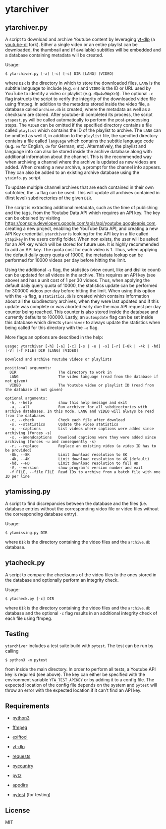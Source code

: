 ytarchiver
==========

ytarchiver.py
-------------

A script to download and archive Youtube content by leveraging [yt-dlp](https://github.com/yt-dlp/yt-dlp)
(a [youtube-dl](https://github.com/ytdl-org/youtube-dl) fork). Either a single video or an entire playlist can be downloaded,
the thumbnail and (if available) subtitles will be embedded and a database containing metadata will be created.

Usage:
```
$ ytarchiver.py [-a] [-c] [-s] DIR [LANG] [VIDEO]
```
where `DIR` is the directory in which to store the downloaded files, `LANG` is the subtitle language to include (e.g. `en`) and `VIDEO` is the ID or URL used by
YouTube to identify a video or playlist (e.g. `dQw4w9WgXcQ`). The optional `-c` flag instructs the script to verify the integrity of the downloaded
video file using ffmpeg. In addition to the metadata stored inside the video file, a database called `archive.db` is created, where the metadata as
well as a checksum are stored. After youtube-dl completed its process, the script `ytapost.py` will be called automatically to perform the
post-processing steps. The `VIDEO` can be omitted if the specified directory contains a file called `playlist` which contains the ID of the playlist
to archive. The `LANG` can be omitted as well if, in addition to the `playlist` file, the specified directory contains a file called `language` which contains
the subtitle language code (e.g. `en` for English, `de` for German, etc). Alternatively, the playlist and language info can also be stored inside the archive
database along with additional information about the channel. This is the recommended way when archiving a channel where the archive is updated as new videos
are added. When creating a new archive, a prompt for the channel info appears. They can also be added to an existing archive database using the `ytainfo.py` script.

To update multiple channel archives that are each contained in their own subfolder, the `-a` flag can be used. This will update all archives contained in
(first level) subdirectories of the given `DIR`.

The script is extracting additional metadata, such as the time of publishing and the tags, from the Youtube Data API which requires an API key.
The key can be obtained by visiting https://console.developers.google.com/apis/api/youtube.googleapis.com, creating a new project, enabling the
YouTube Data API, and creating a new API Key credential. `ytarchiver` is looking for the API key in a file called `ytapikey` in the users config folder.
When non exists, the user will be asked for an API key which will be stored for future use. It is highly recommended to add an API key.
The quota cost for each video is 1. Thus, when applying the default daily query quota of 10000, the metadata lookup can be performed for 10000 videos per
day before hitting the limit.

Using the additional `-s` flag, the statistics (view count, like and dislike count) can be updated for all videos in the archive. This requires an API key
(see above) and has a unit cost of 1 per 30 videos. Thus, when applying the default daily query quota of 10000, the statistics update can be performed
for 300000 videos per day before hitting the limit. When using this option with the `-a` flag, a `statistics.db` is created which contains information about
all the subdirectory archives, when they were last updated and if this update was complete or was aborted early due the max API request per day counter
being reached. This counter is also stored inside the database and currently defaults to 100000. Lastly, an `autoupdate` flag can be set inside this database
which directs `ytarchiver` to always update the statistics when being called for this directory with the `-a` flag.

More flags an options are described in the help:
```
usage: ytarchiver [-h] [-a] [-c] [-s | -u | -x] [-r] [-8k | -4k | -hd] [-V] [-f FILE] DIR [LANG] [VIDEO]

Download and archive Youtube videos or playlists

positional arguments:
  DIR                   The directory to work in
  LANG                  The video language (read from the database if not given)
  VIDEO                 The Youtube video or playlist ID (read from the database if not given)

optional arguments:
  -h, --help            show this help message and exit
  -a, --all             Run archiver for all subdirectories with archive databases. In this mode, LANG and VIDEO will always be read from the databases
  -c, --check           Check each file after download
  -s, --statistics      Update the video statistics
  -u, --captions        List videos where captions were added since archiving (forces -s)
  -x, --amendcaptions   Download captions were they were added since archiving (forces -u and consequently -s)
  -r, --replace         Replace an existing video (a video ID has to be provided)
  -8k, --8K             Limit download resolution to 8K
  -4k, --4K             Limit download resolution to 4K (default)
  -hd, --HD             Limit download resolution to full HD
  -V, --version         show program's version number and exit
  -f FILE, --file FILE  Read IDs to archive from a batch file with one ID per line
```

ytamissing.py
-------------

A script to find discrepancies between the database and the files (i.e. database entries without the corresponding video file or video files without the
corresponding database entry).

Usage:
```
$ ytamissing.py DIR
```
where `DIR` is the directory containing the video files and the `archive.db` database.

ytacheck.py
-----------

A script to compare the checksums of the video files to the ones stored in the database and optionally perform an integrity check.

Usage:
```
$ ytacheck.py [-c] DIR
```
where `DIR` is the directory containing the video files and the `archive.db` database and the optional `-c` flag results in an additional integrity check
of each file using ffmpeg.

Testing
-------

`ytarchiver` includes a test suite build with `pytest`. The test can be run by calling
```
$ python3 -m pytest
```
from inside the main directory. In order to perform all tests, a Youtube API key is required (see above). The key can either be specified with the
environment variable `YTA_TEST_APIKEY` or by adding it to a config file. The expected location of the config file depends on the system and `pytest` will
throw an error with the expected location if it can't find an API key.

Requirements
------------

*   [python3](https://www.python.org/)
*   [ffmpeg](https://www.ffmpeg.org/)
*   [exiftool](https://www.sno.phy.queensu.ca/~phil/exiftool/)

*   [yt-dlp](https://pypi.org/project/yt-dlp/)
*   [requests](https://pypi.org/project/requests/)
*   [pycountry](https://pypi.org/project/pycountry/)
*   [pytz](https://pypi.org/project/pytz/)
*   [appdirs](https://pypi.org/project/appdirs/)
*   [pytest](https://pypi.org/project/pytest/) (for testing)

License
-------

MIT

